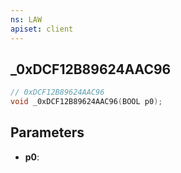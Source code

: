 ```yaml
---
ns: LAW
apiset: client
---
```

## _0xDCF12B89624AAC96

```c
// 0xDCF12B89624AAC96
void _0xDCF12B89624AAC96(BOOL p0);
```


## Parameters
* **p0**: